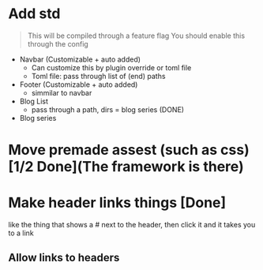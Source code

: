 # Add std
> This will be compiled through a feature flag
> You should enable this through the config
- Navbar (Customizable + auto added)
    - Can customize this by plugin override or toml file
    - Toml file: pass through list of (end) paths
- Footer (Customizable + auto added)
    - simmilar to navbar
- Blog List
    - pass through a path, dirs = blog series (DONE)
- Blog series

# Move premade assest (such as css) [1/2 Done](The framework is there)

# Make header links things [Done]
like the thing that shows a # next to the header, then click it and it takes you to a link
## Allow links to headers
